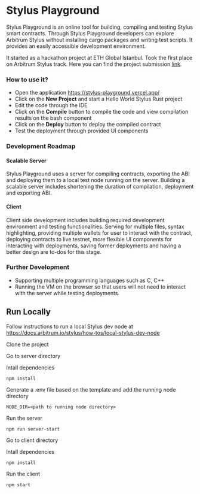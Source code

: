 
# Stylus Playground

Stylus Playground is an online tool for building, compiling and testing Stylus smart contracts. Through Stylus Playground developers can explore Arbitrum Stylus without installing cargo packages and writing test scripts. It provides an easily accessible development environment.

It started as a hackathon project at ETH Global Istanbul. Took the first place on Arbitrum Stylus track. Here you can find the project submission [link](https://ethglobal.com/showcase/stylus-playground-qchi4).

### How to use it?

- Open the application https://stylus-playground.vercel.app/
- Click on the **New Project** and start a Hello World Stylus Rust project
- Edit the code through the IDE
- Click on the **Compile** button to compile the code and view compilation results on the bash component
- Click on the **Deploy** button to deploy the compiled contract
- Test the deployment through provided UI components

### Development Roadmap

#### Scalable Server

Stylus Playground uses a server for compiling contracts, exporting the ABI and deploying them to a local test node running on the server. Building a scalable server includes shortening the duration of compilation, deployment and exporting ABI.

#### Client

Client side development includes building required development environment and testing functionalities. Serving for multiple files, syntax highlighting, providing multiple wallets for user to interact with the contract, deploying contracts to live testnet, more flexible UI components for interacting with deployments, saving former deployments and having a better design are to-dos for this stage.

### Further Development

- Supporting multiple programming languages such as C, C++
- Running the VM on the browser so that users will not need to interact with the server while testing deployments.


## Run Locally

Follow instructions to run a local Stylus dev node at https://docs.arbitrum.io/stylus/how-tos/local-stylus-dev-node

Clone the project

Go to server directory

Intall dependencies
```
npm install
```

Generate a .env file based on the template and add the running node directory
```
NODE_DIR=<path to running node directory>
```

Run the server
```
npm run server-start
```

Go to client directory

Intall dependencies
```
npm install
```

Run the client 
```
npm start
```
